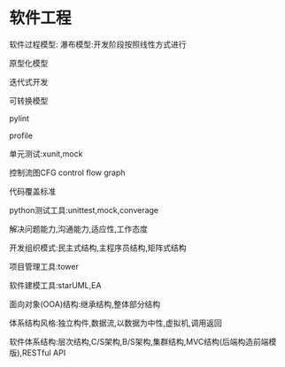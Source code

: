 # 软件工程

软件过程模型:
瀑布模型:开发阶段按照线性方式进行

原型化模型

迭代式开发

可转换模型

pylint

profile

单元测试:xunit,mock

控制流图CFG control flow graph

代码覆盖标准

python测试工具:unittest,mock,converage

解决问题能力,沟通能力,适应性,工作态度

开发组织模式:民主式结构,主程序员结构,矩阵式结构

项目管理工具:tower

软件建模工具:starUML,EA

面向对象(OOA)结构:继承结构,整体部分结构

体系结构风格:独立构件,数据流,以数据为中性,虚拟机,调用返回

软件体系结构:层次结构,C/S架构,B/S架构,集群结构,MVC结构(后端构造前端模版),RESTful API